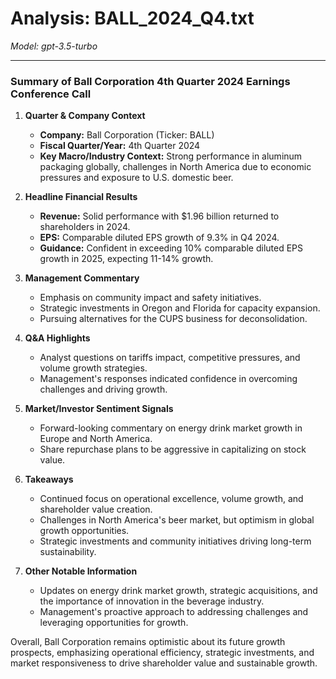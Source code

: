 # Analysis: BALL_2024_Q4.txt

*Model: gpt-3.5-turbo*

---

### Summary of Ball Corporation 4th Quarter 2024 Earnings Conference Call

1. **Quarter & Company Context**
   - **Company:** Ball Corporation (Ticker: BALL)
   - **Fiscal Quarter/Year:** 4th Quarter 2024
   - **Key Macro/Industry Context:** Strong performance in aluminum packaging globally, challenges in North America due to economic pressures and exposure to U.S. domestic beer.

2. **Headline Financial Results**
   - **Revenue:** Solid performance with $1.96 billion returned to shareholders in 2024.
   - **EPS:** Comparable diluted EPS growth of 9.3% in Q4 2024.
   - **Guidance:** Confident in exceeding 10% comparable diluted EPS growth in 2025, expecting 11-14% growth.

3. **Management Commentary**
   - Emphasis on community impact and safety initiatives.
   - Strategic investments in Oregon and Florida for capacity expansion.
   - Pursuing alternatives for the CUPS business for deconsolidation.

4. **Q&A Highlights**
   - Analyst questions on tariffs impact, competitive pressures, and volume growth strategies.
   - Management's responses indicated confidence in overcoming challenges and driving growth.

5. **Market/Investor Sentiment Signals**
   - Forward-looking commentary on energy drink market growth in Europe and North America.
   - Share repurchase plans to be aggressive in capitalizing on stock value.

6. **Takeaways**
   - Continued focus on operational excellence, volume growth, and shareholder value creation.
   - Challenges in North America's beer market, but optimism in global growth opportunities.
   - Strategic investments and community initiatives driving long-term sustainability.

7. **Other Notable Information**
   - Updates on energy drink market growth, strategic acquisitions, and the importance of innovation in the beverage industry.
   - Management's proactive approach to addressing challenges and leveraging opportunities for growth.

Overall, Ball Corporation remains optimistic about its future growth prospects, emphasizing operational efficiency, strategic investments, and market responsiveness to drive shareholder value and sustainable growth.